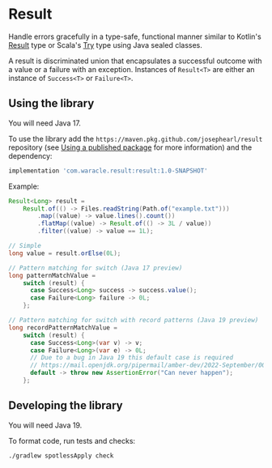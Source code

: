 # Result

Handle errors gracefully in a type-safe, functional manner similar to Kotlin's
[Result](https://kotlinlang.org/api/latest/jvm/stdlib/kotlin/-result/) type or Scala's
[Try](https://www.scala-lang.org/api/2.13.6/scala/util/Try.html) type using Java sealed classes.

A result is discriminated union that encapsulates a successful outcome with a value or a failure with an exception.
Instances of `Result<T>` are either an instance of `Success<T>` or `Failure<T>`.

## Using the library

You will need Java 17.

To use the library add the `https://maven.pkg.github.com/josephearl/result` repository (see
[Using a published package](https://docs.github.com/en/packages/working-with-a-github-packages-registry/working-with-the-gradle-registry#using-a-published-package)
for more information) and the dependency:

```groovy
implementation 'com.waracle.result:result:1.0-SNAPSHOT'
```

Example:

```java
Result<Long> result =
    Result.of(() -> Files.readString(Path.of("example.txt")))
        .map((value) -> value.lines().count())
        .flatMap((value) -> Result.of(() -> 3L / value))
        .filter((value) -> value == 1L);

// Simple
long value = result.orElse(0L);

// Pattern matching for switch (Java 17 preview)
long patternMatchValue =
    switch (result) {
      case Success<Long> success -> success.value();
      case Failure<Long> failure -> 0L;
    };

// Pattern matching for switch with record patterns (Java 19 preview)
long recordPatternMatchValue =
    switch (result) {
      case Success<Long>(var v) -> v;
      case Failure<Long>(var e) -> 0L;
      // Due to a bug in Java 19 this default case is required
      // https://mail.openjdk.org/pipermail/amber-dev/2022-September/007495.html
      default -> throw new AssertionError("Can never happen");
    };
```

## Developing the library

You will need Java 19.

To format code, run tests and checks:

```shell
./gradlew spotlessApply check
```
